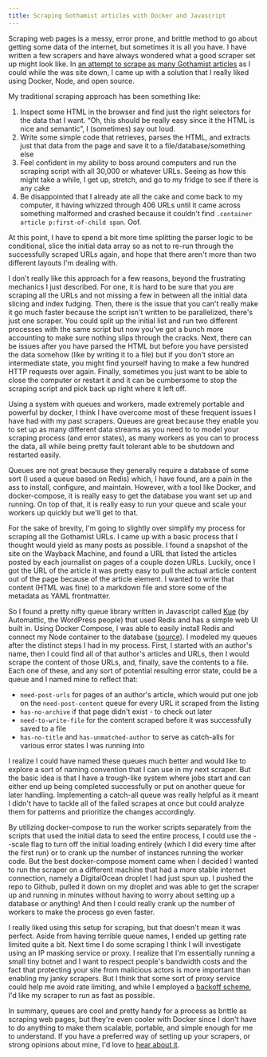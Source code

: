 ```yaml
---
title: Scraping Gothamist articles with Docker and Javascript
---
```


Scraping web pages is a messy, error prone, and brittle method to go about getting some data of the internet, but sometimes it is all you have. I have written a few scrapers and have always wondered what a good scraper set up might look like. In [an attempt to scrape as many Gothamist articles](https://github.com/jeremiak/gothamist-scrape) as I could while the was site down, I came up with a solution that I really liked using Docker, Node, and open source.

My traditional scraping approach has been something like:

1. Inspect some HTML in the browser and find just the right selectors for the data that I want. “Oh, this should be really easy since it the HTML is nice and semantic”, I (sometimes) say out loud.
1. Write some simple code that retrieves, parses the HTML, and extracts just that data from the page and save it to a file/database/something else
1. Feel confident in my ability to boss around computers and run the scraping script with all 30,000 or whatever URLs. Seeing as how this might take a while, I get up, stretch, and go to my fridge to see if there is any cake
1. Be disappointed that I already ate all the cake and come back to my computer, it having whizzed through 406 URLs until it came across something malformed and crashed because it couldn't find `.container article p:first-of-child span`. Oof.

At this point, I have to spend a bit more time splitting the parser logic to be conditional, slice the initial data array so as not to re-run through the successfully scraped URLs again, and hope that there aren't more than two different layouts I'm dealing with.

I don't really like this approach for a few reasons, beyond the frustrating mechanics I just described. For one, it is hard to be sure that you are scraping all the URLs and not missing a few in between all the initial data slicing and index fudging. Then, there is the issue that you can't really make it go much faster because the script isn't written to be parallelized, there's just one scraper. You could split up the initial list and run two different processes with the same script but now you've got a bunch more accounting to make sure nothing slips through the cracks. Next, there can be issues after you have parsed the HTML but before you have persisted the data somehow (like by writing it to a file) but if you don't store an intermediate state, you might find yourself having to make a few hundred HTTP requests over again. Finally, sometimes you just want to be able to close the computer or restart it and it can be cumbersome to stop the scraping script and pick back up right where it left off.

Using a system with queues and workers, made extremely portable and powerful by docker, I think I have overcome most of these frequent issues I have had with my past scrapers. Queues are great because they enable you to set up as many different data streams as you need to to model your scraping process (and error states), as many workers as you can to process the data, all while being pretty fault tolerant able to be shutdown and restarted easily.

Queues are not great because they generally require a database of some sort (I used a queue based on Redis) which, I have found, are a pain in the ass to install, configure, and maintain. However, with a tool like Docker, and docker-compose, it is really easy to get the database you want set up and running. On top of that, it is really easy to run your queue and scale your workers up quickly but we'll get to that.

For the sake of brevity, I'm going to slightly over simplify my process for scraping all the Gothamist URLs. I came up with a basic process that I thought would yield as many posts as possible. I found a snapshot of the site on the Wayback Machine, and found a URL that listed the articles posted by each journalist on pages of a couple dozen URLs. Luckily, once I got the URL of the article it was pretty easy to pull the actual article content out of the page because of the article element. I wanted to write that content (HTML was fine) to a markdown file and store some of the metadata as YAML frontmatter.

So I found a pretty nifty queue library written in Javascript called [Kue](https://www.npmjs.com/package/kue) (by Automattic, the WordPress people) that used Redis and has a simple web UI built in. Using Docker Compose, I was able to easily install Redis and connect my Node container to the database ([source](https://github.com/jeremiak/gothamist-scrape/blob/master/docker-compose.yml#L10-L30)). I modeled my queues after the distinct steps I had in my process. First, I started with an author's name, then I could find all of that author's articles and URLs, then I would scrape the content of those URLs, and, finally, save the contents to a file. Each one of these, and any sort of potential resulting error state, could be a queue and I named mine to reflect that:

* `need-post-urls` for pages of an author's article, which would put one job on the `need-post-content` queue for every URL it scraped from the listing
* `has-no-archive` if that page didn't exist - to check out later
* `need-to-write-file` for the content scraped before it was successfully saved to a file
* `has-no-title` and `has-unmatched-author` to serve as catch-alls for various error states I was running into

I realize I could have named these queues much better and would like to explore a sort of naming convention that I can use in my next scraper. But the basic idea is that I have a trough-like system where jobs start and can either end up being completed successfully or put on another queue for later handling. Implementing a catch-all queue was really helpful as it meant I didn't have to tackle all of the failed scrapes at once but could analyze them for patterns and prioritize the changes accordingly.

By utilizing docker-compose to run the worker scripts separately from the scripts that used the initial data to seed the entire process, I could use the --scale flag to turn off the initial loading entirely (which I did every time after the first run) or to crank up the number of instances running the worker code. But the best docker-compose moment came when I decided I wanted to run the scraper on a different machine that had a more stable internet connection, namely a DigitalOcean droplet I had just spun up. I pushed the repo to Github, pulled it down on my droplet and was able to get the scraper up and running in minutes without having to worry about setting up a database or anything! And then I could really crank up the number of workers to make the process go even faster.

I really liked using this setup for scraping, but that doesn't mean it was perfect. Aside from having terrible queue names, I ended up getting rate limited quite a bit. Next time I do some scraping I think I will investigate using an IP masking service or proxy. I realize that I'm essentially running a <span class="strike">small</span> tiny botnet and I want to respect people's bandwidth costs and the fact that protecting your site from malicious actors is more important than enabling my janky scrapers. But I think that some sort of proxy service could help me avoid rate limiting, and while I employed a [backoff scheme](https://github.com/jeremiak/gothamist-scrape/blob/master/src/worker.js#L73), I'd like my scraper to run as fast as possible.

In summary, queues are cool and pretty handy for a process as brittle as scraping web pages, but they're even cooler with Docker since I don't have to do anything to make them scalable, portable, and simple enough for me to understand. If you have a preferred way of setting up your scrapers, or strong opinions about mine, I'd love to <a href="mailto:jbkimelman@gmail.com">hear about it</a>.
